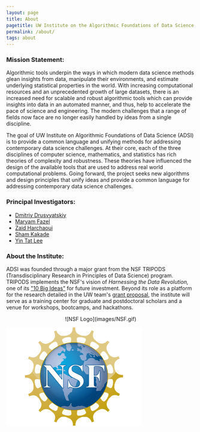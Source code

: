 ```yaml
---
layout: page
title: About
pagetitle: UW Institute on the Algorithmic Foundations of Data Science
permalink: /about/
tags: about
---
```

### Mission Statement:
Algorithmic tools underpin the ways in which modern data science methods glean insights from data, manipulate their environments, and estimate underlying statistical properties in the world. With increasing computational resources and an unprecedented growth of large datasets, there is an increased need for scalable and robust algorithmic tools which can provide insights into data in an automated manner, and thus, help to accelerate the pace of science and engineering. The modern challenges that a range of fields now face are no longer easily handled by ideas from a single discipline.

The goal of UW Institute on Algorithmic Foundations of Data Science (ADSI) is to provide a common language and unifying methods for addressing contemporary data science challenges. At their core, each of the three disciplines of computer science, mathematics, and statistics has rich theories of complexity and robustness. These theories have influenced the design of the available tools that are used to address real world computational problems. Going forward, the project seeks new algorithms and design principles that unify ideas and provide a common language for addressing contemporary data science challenges.

### Principal Investigators:
* [Dmitriy Drusvyatskiy](http://sites.math.washington.edu/~ddrusv/)
* [Maryam Fazel](https://faculty.washington.edu/mfazel/)
* [Zaid Harchaoui](http://faculty.washington.edu/zaid/)
* [Sham Kakade](https://homes.cs.washington.edu/~sham/)
* [Yin Tat Lee](http://yintat.com/)

### About the Institute:
ADSI was founded through a major grant from the NSF TRIPODS (Transdisciplinary Research in Principles of Data Science) program. TRIPODS implements the NSF's vision of *Harnessing the Data Revolution,* one of its ["10 Big Ideas"](https://www.nsf.gov/about/congress/reports/nsf_big_ideas.pdf) for future investment. Beyond its role as a platform for the research detailed in the UW team's [grant proposal](https://www.nsf.gov/awardsearch/showAward?AWD_ID=1740551), the institute will serve as a training center for graduate and postdoctoral scholars and a venue for workshops, bootcamps, and hackathons. 

<center>![NSF Logo](images/NSF.gif)</center>


![NSF Logo](images/NSF.gif)
